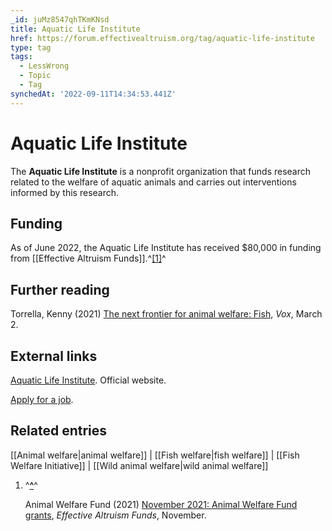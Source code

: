 ```yaml
---
_id: juMz8547qhTKmKNsd
title: Aquatic Life Institute
href: https://forum.effectivealtruism.org/tag/aquatic-life-institute
type: tag
tags:
  - LessWrong
  - Topic
  - Tag
synchedAt: '2022-09-11T14:34:53.441Z'
---
```

# Aquatic Life Institute

The **Aquatic Life Institute** is a nonprofit organization that funds research related to the welfare of aquatic animals and carries out interventions informed by this research.

Funding
-------

As of June 2022, the Aquatic Life Institute has received $80,000 in funding from [[Effective Altruism Funds]].^[\[1\]](#fnvhen8kq8pwd)^

Further reading
---------------

Torrella, Kenny (2021) [The next frontier for animal welfare: Fish](https://www.vox.com/future-perfect/22301931/fish-animal-welfare-plant-based), *Vox*, March 2.

External links
--------------

[Aquatic Life Institute](https://ali.fish/). Official website.

[Apply for a job](https://ali.fish/we-are-hiring).

Related entries
---------------

[[Animal welfare|animal welfare]] | [[Fish welfare|fish welfare]] | [[Fish Welfare Initiative]] | [[Wild animal welfare|wild animal welfare]]

1.  ^**[^](#fnrefvhen8kq8pwd)**^
    
    Animal Welfare Fund (2021) [November 2021: Animal Welfare Fund grants](https://funds.effectivealtruism.org/funds/payouts/november-2021-animal-welfare-fund-grants), *Effective Altruism Funds*, November.